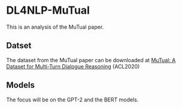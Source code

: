 # DL4NLP-MuTual

This is an analysis of the MuTual paper.

## Datset

The dataset from the MuTual paper can be downloaded at [MuTual: A Dataset for Multi-Turn Dialogue Reasoning](https://www.aclweb.org/anthology/2020.acl-main.130/) (ACL2020)


## Models

The focus will be on the GPT-2 and the BERT models. 
